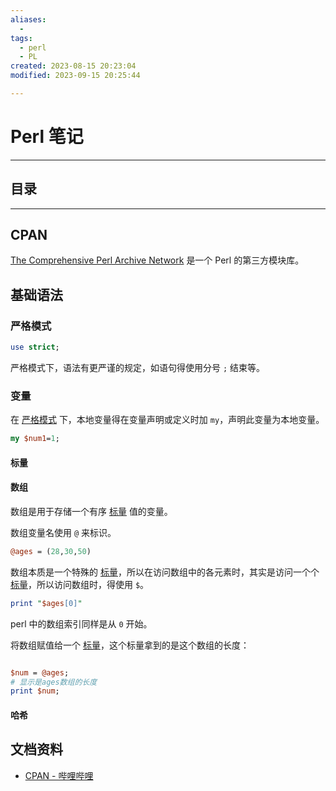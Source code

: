 ```yaml
---
aliases:
  - 
tags:
  - perl
  - PL
created: 2023-08-15 20:23:04 
modified: 2023-09-15 20:25:44

---
```


# Perl 笔记

---

## 目录

---

## CPAN

[The Comprehensive Perl Archive Network](https://www.cpan.org/) 是一个 Perl 的第三方模块库。

## 基础语法

### 严格模式

```perl
use strict;
```

严格模式下，语法有更严谨的规定，如语句得使用分号 `;` 结束等。

### 变量

在 [严格模式](#严格模式) 下，本地变量得在变量声明或定义时加 `my`，声明此变量为本地变量。

```perl
my $num1=1;
```

#### 标量

#### 数组

数组是用于存储一个有序 [标量](#标量) 值的变量。

数组变量名使用 `@` 来标识。

```perl
@ages = (28,30,50)
```

数组本质是一个特殊的 [标量](#标量)，所以在访问数组中的各元素时，其实是访问一个个 [标量](#标量)，所以访问数组时，得使用 `$`。

```perl
print "$ages[0]"
```

perl 中的数组索引同样是从 `0` 开始。

将数组赋值给一个 [标量](#标量)，这个标量拿到的是这个数组的长度：
```perl

$num = @ages;
# 显示是ages数组的长度
print $num;
```

#### 哈希

## 文档资料

* [CPAN - 哔哩哔哩](https://www.bilibili.com/read/cv14880480)


